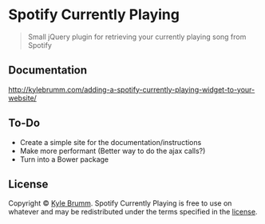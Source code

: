 # Spotify Currently Playing

> Small jQuery plugin for retrieving your currently playing song from Spotify


## Documentation

http://kylebrumm.com/adding-a-spotify-currently-playing-widget-to-your-website/

## To-Do

- Create a simple site for the documentation/instructions
- Make more performant (Better way to do the ajax calls?)
- Turn into a Bower package

## License

Copyright © [Kyle Brumm](http://kylebrumm.com). Spotify Currently Playing is free to use on whatever and may be redistributed under the terms specified in the [license](LICENSE.md).
